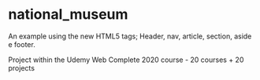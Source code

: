 # national_museum
An example using the new HTML5 tags; Header, nav, article, section, aside e footer.

Project within the Udemy Web Complete 2020 course - 20 courses + 20 projects
